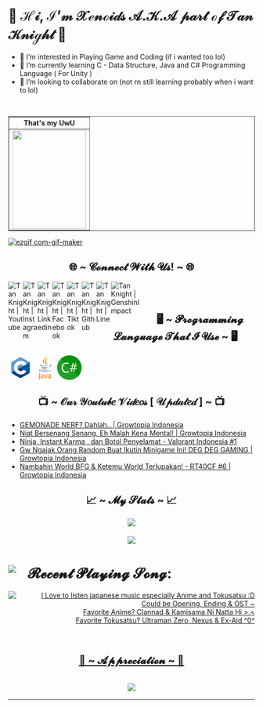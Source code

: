 <h1>👋 ℋ𝒾, ℐ’𝓂 𝒳ℯ𝓃ℴ𝒾𝒹𝓈 𝒜.𝒦.𝒜 𝓅𝒶𝓇𝓉 ℴ𝒻 𝒯𝒶𝓃 𝒦𝓃𝒾ℊ𝒽𝓉 👋</h1>

- 👀 I’m interested in Playing Game and Coding (if i wanted too lol)
- 🌱 I’m currently learning C - Data Structure, Java and C# Programming Language ( For Unity )
- 💞️ I’m looking to collaborate on (not rn still learning probably when i want to lol)
<br></br>
<table align="right" border="1px" margin-top="50px">
  <tr>
    <th>That's my UwU</th>
  </tr>
  <tr>
    <td>
    <img src="https://static.zerochan.net/Izanami.Kyouko.full.3018657.png" width="150" height="200" align="right" />
    </td>
  </tr>
  </table>
  
 [![ezgif com-gif-maker](https://user-images.githubusercontent.com/71064059/111902499-fa5a8e00-89fa-11eb-9c40-fa343fe26ada.gif)][iza]


<h2 align="center">🌐 ~ 𝓒𝓸𝓷𝓷𝓮𝓬𝓽 𝓦𝓲𝓽𝓱 𝓤𝓼! ~ 🌐</h2>

[<img align="left" alt="Tan Knight | Youtube" width="30px" src="https://cdn.jsdelivr.net/npm/simple-icons@v3/icons/youtube.svg" />][youtube]
[<img align="left" alt="Tan Knight | Instagram" width="30px" src="https://cdn.jsdelivr.net/npm/simple-icons@v3/icons/instagram.svg" />][instagram]
[<img align="left" alt="Tan Knight | Linkedin" width="30px" src="https://cdn.jsdelivr.net/npm/simple-icons@v3/icons/linkedin.svg" />][linkedin]
[<img align="left" alt="Tan Knight | Facebook" width="30px" src="https://cdn.jsdelivr.net/npm/simple-icons@v3/icons/facebook.svg" />][facebook]
[<img align="left" alt="Tan Knight | Tiktok" width="30px" src="https://cdn.jsdelivr.net/npm/simple-icons@v3/icons/tiktok.svg" />][tiktok]
[<img align="left" alt="Tan Knight | Github" width="30px" src="https://cdn.jsdelivr.net/npm/simple-icons@v3/icons/github.svg" />][github]
[<img align="left" alt="Tan Knight | Line" width="30px" src="https://cdn.jsdelivr.net/npm/simple-icons@v3/icons/line.svg" />][line]
[<img align="left" alt="Tan Knight | GenshinImpact" width="70px" src="https://upload.wikimedia.org/wikipedia/en/5/5d/Genshin_Impact_logo.svg"/>][GenshinImpact]

<br>
<br>

<h2 align="center">🖥️ ~ 𝓟𝓻𝓸𝓰𝓻𝓪𝓶𝓶𝓲𝓷𝓰 𝓛𝓪𝓷𝓰𝓾𝓪𝓰𝓮 𝓣𝓱𝓪𝓽 𝓘 𝓤𝓼𝓮 ~ 🖥️</h2>

[<img align="left" alt="C Language" width="50px" src="https://raw.githubusercontent.com/github/explore/80688e429a7d4ef2fca1e82350fe8e3517d3494d/topics/c/c.png" />][C]

[<img align="left" alt="Java Language" width="50px" src="https://raw.githubusercontent.com/github/explore/80688e429a7d4ef2fca1e82350fe8e3517d3494d/topics/java/java.png" />][java]

[<img align="left" alt="C# Language" width="50px" src="https://raw.githubusercontent.com/github/explore/80688e429a7d4ef2fca1e82350fe8e3517d3494d/topics/csharp/csharp.png" />][C#]

<br>
</br>
</br>

<h2 align="center">📺 ~ 𝒪𝓊𝓇 𝒴𝑜𝓊𝓉𝓊𝒷𝑒 𝒱𝒾𝒹𝑒𝑜𝓈 [ 𝒰𝓅𝒹𝒶𝓉𝑒𝒹 ] ~ 📺</h2>

<!-- YOUTUBE:START -->
- [GEMONADE NERF? Dahlah.. | Growtopia Indonesia](https://www.youtube.com/watch?v=Is_-BEIoTPA)
- [Niat Bersenang Senang, Eh Malah Kena Mental! | Growtopia Indonesia](https://www.youtube.com/watch?v=x8IVgBoBRdw)
- [Ninja, Instant Karma , dan Botol Penyelamat - Valorant Indonesia #1](https://www.youtube.com/watch?v=I4Fvins8Fks)
- [Gw Ngajak Orang Random Buat Ikutin Minigame Ini! DEG DEG GAMING | Growtopia Indonesia](https://www.youtube.com/watch?v=p7AsENoi_Kw)
- [Nambahin World BFG &amp; Ketemu World Terlupakan! - RT40CF #6 | Growtopia Indonesia](https://www.youtube.com/watch?v=RwHI18XJzbk)
<!-- YOUTUBE:END -->

<h2 align="center">📈 ~ 𝓜𝔂 𝓢𝓽𝓪𝓽𝓼 ~ 📈</h2>

<div align="center">
<img src="https://github-readme-stats.vercel.app/api?username=Xenoids&theme=radical&show_icons=true"> 
</div>

</br>

<div align="center">
<a href="https://github.com/anuraghazra/github-readme-stats">
  <img src="https://github-readme-stats.vercel.app/api/top-langs/?username=Xenoids&layout=compact">
</div>
          
# [<img align ="left" width ="40px" src="https://simpleicons.org/icons/spotify.svg"/>][spotify]𝓡𝓮𝓬𝓮𝓷𝓽 𝓟𝓵𝓪𝔂𝓲𝓷𝓰 𝓢𝓸𝓷𝓰:

<p>
  <a href="https://open.spotify.com/user/c15cf55f9d1e42e4b2acf15f9f4c428b">
  <img align="left" src="https://novatorem-4m3ug0q42-xenoids.vercel.app/api/spotify">
    </p>


<p align="right">
  <a href="https://myanimelist.net/anime/41930/Kamisama_ni_Natta_Hi">
  I Love to listen japanese music especially Anime and Tokusatsu :D</br>
  Could be Opening, Ending & OST ~</br>
  Favorite Anime? Clannad & Kamisama Ni Natta Hi >.<</br> 
  Favorite Tokusatsu? Ultraman Zero, Nexus & Ex-Aid ^0^
</p>

 <br>
 
<h2 align ="center">🥳 ~ 𝓐𝓹𝓹𝓻𝓮𝓬𝓲𝓪𝓽𝓲𝓸𝓷 ~ 🥳</h2>
           
<br>

  <div align="center">
  <img src="https://user-images.githubusercontent.com/71064059/111909429-7a442080-8a1a-11eb-9789-bafa5154ad12.gif" />
  </div>
   
 <!---Reference--->                                      
[youtube]: https://www.youtube.com/TanKnight
[instagram]: https://www.instagram.com/not_n.v.t
[linkedin]: https://id.linkedin.com/in/nicholas-valenthinus-tanoto-0ab0a61b7
[facebook]: https://www.facebook.com/nicholas.tanoto.1
[tiktok]:https://www.tiktok.com/@tanknightgt
[github]:https://www.github.com/Xenoids
[spotify]: https://open.spotify.com/user/31yp5jq7iowjpve2m3y4hcc7qdc4?si=fZtZ3fhARxS03W43B6HwiQ
[C]: https://en.wikipedia.org/wiki/C_(programming_language)
[java]: https://en.wikipedia.org/wiki/Java_(programming_language)
[C#]: https://en.wikipedia.org/wiki/C_Sharp_(programming_language)
[iza]: https://kamisamaday.fandom.com/wiki/Kyouko_Izanami
[line]: http://line.me/ti/p/~nicholasvt1
[GenshinImpact]: https://www.hoyolab.com/accountCenter/postList?id=10622742

---
